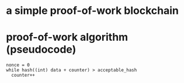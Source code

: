 # a simple proof-of-work blockchain

# proof-of-work algorithm (pseudocode)

    nonce = 0
    while hash((int) data + counter) > acceptable_hash
      counter++
